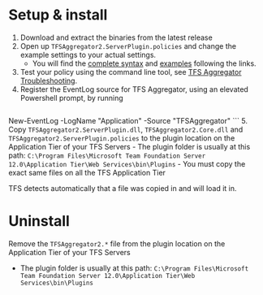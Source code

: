 Setup & install
================================================

 1. Download and extract the binaries from the latest release
 2. Open up `TFSAggregator2.ServerPlugin.policies` and change the example settings to your actual settings.
    - You will find the [complete syntax](docs/Policy-Syntax.md) and [examples](docs/Policy-Examples.md) following the links.
 3. Test your policy using the command line tool, see [TFS Aggregator Troubleshooting](docs/Troubleshooting.md).
 4. Register the EventLog source for TFS Aggregator, using an elevated Powershell prompt, by running
    ```
New-EventLog -LogName "Application" -Source "TFSAggregator"
    ```
 5. Copy `TFSAggregator2.ServerPlugin.dll`, `TFSAggregator2.Core.dll` and `TFSAggregator2.ServerPlugin.policies` to the plugin location on the Application Tier of your TFS Servers
     - The plugin folder is usually at this path: `C:\Program Files\Microsoft Team Foundation Server 12.0\Application Tier\Web Services\bin\Plugins`
     - You must copy the exact same files on all the TFS Application Tier

TFS detects automatically that a file was copied in and will load it in.


Uninstall
================================================
Remove the `TFSAggregator2.*` file from the plugin location on the Application Tier of your TFS Servers
   - The plugin folder is usually at this path: `C:\Program Files\Microsoft Team Foundation Server 12.0\Application Tier\Web Services\bin\Plugins`
